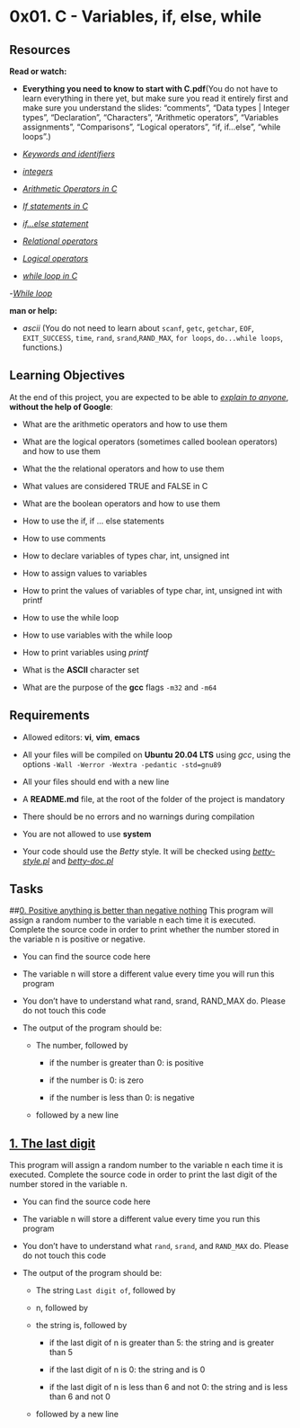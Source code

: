 # 0x01. C - Variables, if, else, while
## Resources
**Read or watch:**
- **Everything you need to know to start with C.pdf**(You do not have to learn everything in there yet, but make sure you read it entirely first and make sure you understand the slides: “comments”, “Data types | Integer types”, “Declaration”, “Characters”, “Arithmetic operators”, “Variables assignments”, “Comparisons”, “Logical operators”, “if, if…else”, “while loops”.)

- [*Keywords and identifiers*](https://publications.gbdirect.co.uk//c_book/chapter2/keywords_and_identifiers.html)

- [*integers*](https://publications.gbdirect.co.uk//c_book/chapter2/integral_types.html)

- [*Arithmetic Operators in C*](https://www.tutorialspoint.com/cprogramming/c_arithmetic_operators.htm)

- [*If statements in C*](https://www.cprogramming.com/tutorial/c/lesson2.html)

- [*if…else statement*](https://www.tutorialspoint.com/cprogramming/if_else_statement_in_c.htm)

- [*Relational operators*](https://www.tutorialspoint.com/cprogramming/c_relational_operators.htm)

- [*Logical operators*](https://fresh2refresh.com/c-programming/c-operators-expressions/c-logical-operators/)

- [*while loop in C*](https://www.tutorialspoint.com/cprogramming/c_while_loop.htm)

-[*While loop*](https://www.youtube.com/watch?v=Ju1LYO9pkaI)

**man or help:**

- *ascii* (You do not need to learn about ``scanf``, ``getc``, ``getchar``, ``EOF``, ``EXIT_SUCCESS``, ``time``, ``rand``, ``srand``,``RAND_MAX``, ``for loops``, ``do...while loops``, functions.)

## Learning Objectives
At the end of this project, you are expected to be able to [*explain to anyone*](3~https://fs.blog/feynman-learning-technique/?fbclid=IwAR2K5_BGPVo0QjJXkOIIqNsqcXK4lTskPWJvA0asKQIGtCPWaQBdKmj1Ztg), **without the help of Google**:
- What are the arithmetic operators and how to use them

- What are the logical operators (sometimes called boolean operators) and how to use them

- What the the relational operators and how to use them

- What values are considered TRUE and FALSE in C

- What are the boolean operators and how to use them

- How to use the if, if ... else statements

- How to use comments

- How to declare variables of types char, int, unsigned int

- How to assign values to variables

- How to print the values of variables of type char, int, unsigned int with printf

- How to use the while loop

- How to use variables with the while loop

- How to print variables using *printf*

- What is the **ASCII** character set

- What are the purpose of the **gcc** flags ``-m32`` and ``-m64``
## Requirements
- Allowed editors: **vi**, **vim**, **emacs**

- All your files will be compiled on **Ubuntu 20.04 LTS** using *gcc*, using the options ``-Wall -Werror -Wextra -pedantic -std=gnu89``

- All your files should end with a new line

- A **README.md** file, at the root of the folder of the project is mandatory

- There should be no errors and no warnings during compilation

- You are not allowed to use **system**

- Your code should use the *Betty* style. It will be checked using [*betty-style.pl*](https://github.com/holbertonschool/Betty/blob/master/betty-style.pl) and [*betty-doc.pl*](https://github.com/holbertonschool/Betty/blob/master/betty-doc.pl)
## Tasks
##[0. Positive anything is better than negative nothing](0-positive_or_negative.c)
This program will assign a random number to the variable n each time it is executed. Complete the source code in order to print whether the number stored in the variable n is positive or negative.

- You can find the source code here

- The variable n will store a different value every time you will run this program

- You don’t have to understand what rand, srand, RAND_MAX do. Please do not touch this code

- The output of the program should be:

   * The number, followed by

       - if the number is greater than 0: is positive

       - if the number is 0: is zero

       - if the number is less than 0: is negative

   * followed by a new line
## [1. The last digit](1-last_digit.c)
This program will assign a random number to the variable n each time it is executed. Complete the source code in order to print the last digit of the number stored in the variable n.

- You can find the source code here

- The variable n will store a different value every time you run this program

- You don’t have to understand what `rand`, `srand`, and `RAND_MAX` do. Please do not touch this code

- The output of the program should be:

    * The string `Last digit of`, followed by

    * n, followed by

    * the string is, followed by

      - if the last digit of n is greater than 5: the string and is greater than 5

      - if the last digit of n is 0: the string and is 0

      - if the last digit of n is less than 6 and not 0: the string and is less than 6 and not 0

    * followed by a new line


